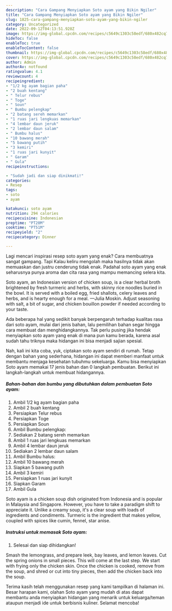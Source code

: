 ```yaml
---
description: "Cara Gampang Menyiapkan Soto ayam yang Bikin Ngiler"
title: "Cara Gampang Menyiapkan Soto ayam yang Bikin Ngiler"
slug: 1825-cara-gampang-menyiapkan-soto-ayam-yang-bikin-ngiler
category: Uncategorized
date: 2022-09-12T04:13:51.928Z
image: https://img-global.cpcdn.com/recipes/c5649c1303c58edf/680x482cq70/soto-ayam-foto-resep-utama.jpg
hideToc: false
enableToc: true
enableTocContent: false
thumbnail: https://img-global.cpcdn.com/recipes/c5649c1303c58edf/680x482cq70/soto-ayam-foto-resep-utama.jpg
cover: https://img-global.cpcdn.com/recipes/c5649c1303c58edf/680x482cq70/soto-ayam-foto-resep-utama.jpg
author: Admin
authorAv: notfound
ratingvalue: 4.1
reviewcount: 4
recipeingredient:
- "1/2 kg ayam bagian paha"
- "2 buah kentang"
- " Telur rebus"
- " Toge"
- " Soun"
- " Bumbu pelengkap"
- "2 batang sereh memarkan"
- "1 ruas jari lengkuas memarkan"
- "4 lembar daun jeruk"
- "2 lembar daun salam"
- " Bumbu halus"
- "10 bawang merah"
- "5 bawang putih"
- "3 kemiri"
- "1 ruas jari kunyit"
- " Garam"
- " Gula"
recipeinstructions:

- "Sudah jadi dan siap dinikmati!"
categories:
- Resep
tags:
- soto
- ayam

katakunci: soto ayam 
nutrition: 294 calories
recipecuisine: Indonesian
preptime: "PT20M"
cooktime: "PT51M"
recipeyield: "2"
recipecategory: Dinner

---
```



Lagi mencari inspirasi resep soto ayam yang enak? Cara membuatnya sangat gampang. Tapi Kalau keliru mengolah maka hasilnya tidak akan memuaskan dan justru cenderung tidak enak. Padahal soto ayam yang enak seharusnya punya aroma dan cita rasa yang mampu memancing selera kita.


Soto ayam, an Indonesian version of chicken soup, is a clear herbal broth brightened by fresh turmeric and herbs, with skinny rice noodles buried in the bowl. It is served with a boiled egg, fried shallots, celery leaves and herbs, and is hearty enough for a meal. —Julia Moskin. Adjust seasoning with salt, a bit of sugar, and chicken bouillon powder if needed according to your taste.

Ada beberapa hal yang sedikit banyak berpengaruh terhadap kualitas rasa dari soto ayam, mulai dari jenis bahan, lalu pemilihan bahan segar hingga cara membuat dan menghidangkannya. Tak perlu pusing jika hendak menyiapkan soto ayam yang enak di mana pun kamu berada, karena asal sudah tahu triknya maka hidangan ini bisa menjadi sajian spesial.


Nah, kali ini kita coba, yuk, ciptakan soto ayam sendiri di rumah. Tetap dengan bahan yang sederhana, hidangan ini dapat memberi manfaat untuk membantu menjaga kesehatan tubuhmu sekeluarga. Kamu bisa menyiapkan Soto ayam memakai 17 jenis bahan dan 0 langkah pembuatan. Berikut ini langkah-langkah untuk membuat hidangannya.

<!--inarticleads1-->

##### Bahan-bahan dan bumbu yang dibutuhkan dalam pembuatan Soto ayam:

1. Ambil 1/2 kg ayam bagian paha
1. Ambil 2 buah kentang
1. Persiapkan  Telur rebus
1. Persiapkan  Toge
1. Persiapkan  Soun
1. Ambil  Bumbu pelengkap:
1. Sediakan 2 batang sereh memarkan
1. Ambil 1 ruas jari lengkuas memarkan
1. Ambil 4 lembar daun jeruk
1. Sediakan 2 lembar daun salam
1. Ambil  Bumbu halus:
1. Ambil 10 bawang merah
1. Siapkan 5 bawang putih
1. Ambil 3 kemiri
1. Persiapkan 1 ruas jari kunyit
1. Siapkan  Garam
1. Ambil  Gula


Soto ayam is a chicken soup dish originated from Indonesia and is popular in Malaysia and Singapore. However, you have to take a paradigm shift to appreciate it. Unlike a creamy soup, it&#39;s a clear soup with loads of ingredients and condiments. Turmeric is the ingredient that makes yellow, coupled with spices like cumin, fennel, star anise. 

<!--inarticleads2-->

##### Instruksi untuk memasak Soto ayam:


1. Selesai dan siap dihidangkan!

Smash the lemongrass, and prepare leek, bay leaves, and lemon leaves. Cut the spring onions in small pieces. This will come at the last step. We start with frying only the chicken skin. Once the chicken is cooked, remove from the soup, and shred or cut into tiny pieces, then add the chicken back into the soup. 

Terima kasih telah menggunakan resep yang kami tampilkan di halaman ini. Besar harapan kami, olahan Soto ayam yang mudah di atas dapat membantu anda menyiapkan hidangan yang menarik untuk keluarga/teman ataupun menjadi ide untuk berbisnis kuliner. Selamat mencoba!
